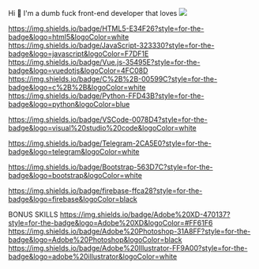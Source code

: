 
Hi 👋
I'm a dumb fuck front-end developer that loves <img src="https://img.shields.io/badge/mac%20os-000000?style=for-the-badge&logo=apple&logoColor=white)" />

https://img.shields.io/badge/HTML5-E34F26?style=for-the-badge&logo=html5&logoColor=white
https://img.shields.io/badge/JavaScript-323330?style=for-the-badge&logo=javascript&logoColor=F7DF1E
https://img.shields.io/badge/Vue.js-35495E?style=for-the-badge&logo=vuedotjs&logoColor=4FC08D
https://img.shields.io/badge/C%2B%2B-00599C?style=for-the-badge&logo=c%2B%2B&logoColor=white
https://img.shields.io/badge/Python-FFD43B?style=for-the-badge&logo=python&logoColor=blue
	

https://img.shields.io/badge/VSCode-0078D4?style=for-the-badge&logo=visual%20studio%20code&logoColor=white

https://img.shields.io/badge/Telegram-2CA5E0?style=for-the-badge&logo=telegram&logoColor=white

https://img.shields.io/badge/Bootstrap-563D7C?style=for-the-badge&logo=bootstrap&logoColor=white

	

https://img.shields.io/badge/firebase-ffca28?style=for-the-badge&logo=firebase&logoColor=black

BONUS SKILLS
https://img.shields.io/badge/Adobe%20XD-470137?style=for-the-badge&logo=Adobe%20XD&logoColor=#FF61F6
https://img.shields.io/badge/Adobe%20Photoshop-31A8FF?style=for-the-badge&logo=Adobe%20Photoshop&logoColor=black
https://img.shields.io/badge/Adobe%20Illustrator-FF9A00?style=for-the-badge&logo=adobe%20illustrator&logoColor=white
